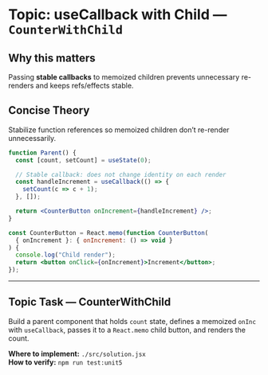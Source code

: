 # Topic: useCallback with Child — `CounterWithChild`

## Why this matters
Passing **stable callbacks** to memoized children prevents unnecessary re-renders and keeps refs/effects stable.

## Concise Theory
Stabilize function references so memoized children don’t re-render unnecessarily.
```jsx
function Parent() {
  const [count, setCount] = useState(0);

  // Stable callback: does not change identity on each render
  const handleIncrement = useCallback(() => {
    setCount(c => c + 1);
  }, []);

  return <CounterButton onIncrement={handleIncrement} />;
}

const CounterButton = React.memo(function CounterButton(
  { onIncrement }: { onIncrement: () => void }
) {
  console.log("Child render");
  return <button onClick={onIncrement}>Increment</button>;
});
```

---

## Topic Task — **CounterWithChild**
Build a parent component that holds `count` state, defines a memoized `onInc` with `useCallback`, passes it to a `React.memo` child button, and renders the count.

**Where to implement:** `./src/solution.jsx`  
**How to verify:** `npm run test:unit5`

